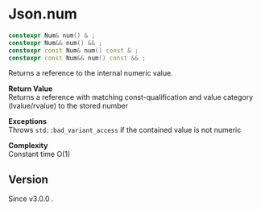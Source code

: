 # **Json.num**

```cpp
constexpr Num& num() & ;
constexpr Num&& num() && ;
constexpr const Num& num() const & ;
constexpr const Num&& num() const && ;
```

Returns a reference to the internal numeric value.

**Return Value**  
Returns a reference with matching const-qualification and value category (lvalue/rvalue) to the stored number

**Exceptions**  
Throws `std::bad_variant_access` if the contained value is not numeric

**Complexity**  
Constant time O(1)

## Version

Since v3.0.0 .
